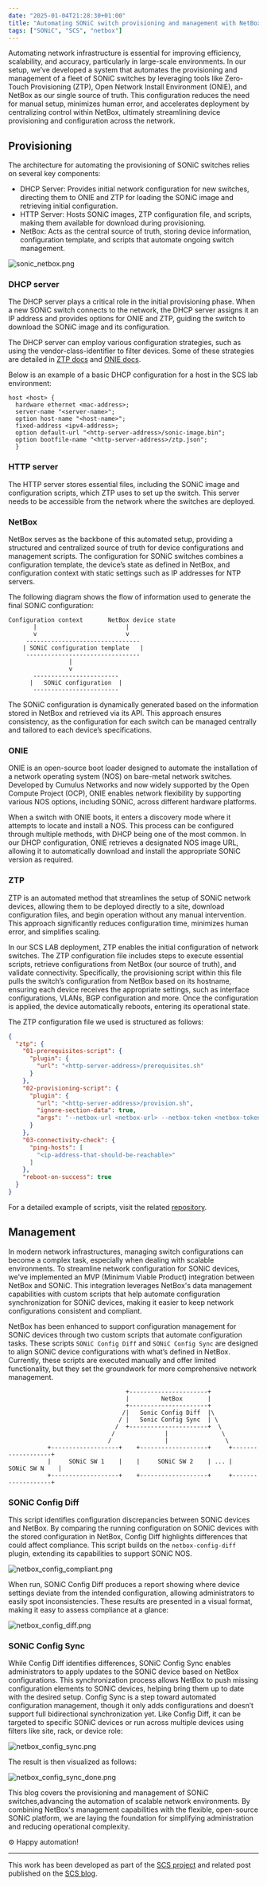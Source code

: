 ```yaml
---
date: "2025-01-04T21:28:30+01:00"
title: "Automating SONiC switch provisioning and management with NetBox as a central source"
tags: ["SONiC", "SCS", "netbox"]
---
```


Automating network infrastructure is essential for improving efficiency, scalability, and accuracy, particularly in
large-scale environments. In our setup, we’ve developed a system that automates the provisioning and management of a fleet
of SONiC switches by leveraging tools like Zero-Touch Provisioning (ZTP), Open Network Install Environment (ONIE),
and NetBox as our single source of truth.
This configuration reduces the need for manual setup, minimizes human error, and accelerates deployment by centralizing
control within NetBox, ultimately streamlining device provisioning and configuration across the network.

## Provisioning

The architecture for automating the provisioning of SONiC switches relies on several key components:

- DHCP Server: Provides initial network configuration for new switches, directing them to ONIE and ZTP for loading the SONiC image and retrieving initial configuration.
- HTTP Server: Hosts SONiC images, ZTP configuration file, and scripts, making them available for download during provisioning.
- NetBox: Acts as the central source of truth, storing device information, configuration template, and scripts that automate ongoing switch management.

![sonic_netbox.png](images/sonic_netbox.png)

### DHCP server

The DHCP server plays a critical role in the initial provisioning phase. When a new SONiC switch connects to the network,
the DHCP server assigns it an IP address and provides options for ONIE and ZTP, guiding the switch to download the
SONiC image and its configuration. 

The DHCP server can employ various configuration strategies, such as using the vendor-class-identifier to filter devices.
Some of these strategies are detailed in [ZTP docs](https://github.com/sonic-net/SONiC/blob/master/doc/ztp/ztp.md) and [ONIE docs](https://opencomputeproject.github.io/onie/user-guide/index.html).

Below is an example of a basic DHCP configuration for a host in the SCS lab environment:
```text
host <host> {
  hardware ethernet <mac-address>;
  server-name "<server-name>";
  option host-name "<host-name>";
  fixed-address <ipv4-address>;
  option default-url "<http-server-address>/sonic-image.bin";
  option bootfile-name "<http-server-address>/ztp.json";
  }
```

### HTTP server

The HTTP server stores essential files, including the SONiC image and configuration scripts, which ZTP uses to set up
the switch. This server needs to be accessible from the network where the switches are deployed.

### NetBox

NetBox serves as the backbone of this automated setup, providing a structured and centralized source of truth for device
configurations and management scripts. The configuration for SONiC switches combines a configuration template,
the device’s state as defined in NetBox, and configuration context with static settings such as IP addresses for NTP servers.

The following diagram shows the flow of information used to generate the final SONiC configuration:

```text
Configuration context       NetBox device state
       |                         |
       v                         v
     --------------------------------
    | SONiC configuration template   |
     --------------------------------
                 |
                 v
       ------------------------
      |   SONiC configuration  |
       ------------------------
```

The SONiC configuration is dynamically generated based on the information stored in NetBox and retrieved via its API.
This approach ensures consistency, as the configuration for each switch can be managed centrally and tailored to each
device’s specifications.

### ONIE

ONIE is an open-source boot loader designed to automate the installation of a network operating system (NOS) on bare-metal
network switches. Developed by Cumulus Networks and now widely supported by the Open Compute Project (OCP), ONIE enables
network flexibility by supporting various NOS options, including SONiC, across different hardware platforms.

When a switch with ONIE boots, it enters a discovery mode where it attempts to locate and install a NOS. This process can
be configured through multiple methods, with DHCP being one of the most common. In our DHCP configuration, ONIE retrieves
a designated NOS image URL, allowing it to automatically download and install the appropriate SONiC version as required.

### ZTP

ZTP is an automated method that streamlines the setup of SONiC network devices, allowing them to be deployed directly
to a site, download configuration files, and begin operation without any manual intervention. This approach significantly
reduces configuration time, minimizes human error, and simplifies scaling.

In our SCS LAB deployment, ZTP enables the initial configuration of network switches.
The ZTP configuration file includes steps to execute essential scripts, retrieve configurations from NetBox (our source of truth),
and validate connectivity. Specifically, the provisioning script within this file pulls the switch’s configuration from
NetBox based on its hostname, ensuring each device receives the appropriate settings, such as interface configurations,
VLANs, BGP configuration and more. Once the configuration is applied, the device automatically reboots, entering its
operational state.

The ZTP configuration file we used is structured as follows:

```json
{
  "ztp": {
    "01-prerequisites-script": {
      "plugin": {
        "url": "<http-server-address>/prerequisites.sh"
      }
    },
    "02-provisioning-script": {
      "plugin": {
        "url": "<http-server-address>/provision.sh",
        "ignore-section-data": true,
        "args": "--netbox-url <netbox-url> --netbox-token <netbox-token>"
      }
    },
    "03-connectivity-check": {
      "ping-hosts": [
        "<ip-address-that-should-be-reachable>"
      ]
    },
    "reboot-on-success": true
  }
}
```

For a detailed example of scripts, visit the related [repository](https://github.com/SovereignCloudStack/hardware-landscape).

## Management

In modern network infrastructures, managing switch configurations can become a complex task, especially when dealing
with scalable environments. To streamline network configuration for SONiC devices, we've implemented an MVP (Minimum Viable
Product) integration between NetBox and SONiC. This integration leverages NetBox's data management capabilities with
custom scripts that help automate configuration synchronization for SONiC devices, making it easier to keep network
configurations consistent and compliant.

NetBox has been enhanced to support configuration management for SONiC devices through two custom scripts that automate
configuration tasks. These scripts `SONiC Config Diff` and `SONiC Config Sync` are designed to align SONiC device
configurations with what’s defined in NetBox. Currently, these scripts are executed manually and offer limited
functionality, but they set the groundwork for more comprehensive network management.

```text
                                 +----------------------+
                                 |         NetBox       |
                                 +----------------------+
                                /|   Sonic Config Diff  |\
                               / |   Sonic Config Sync  | \ 
                              /  +----------------------+  \
                             /              |               \
                            /               |                \
           +-------------------+    +-------------------+     +-------------------+
           |     SONiC SW 1    |    |     SONiC SW 2    | ... |     SONiC SW N    |
           +-------------------+    +-------------------+     +-------------------+
```

### SONiC Config Diff

This script identifies configuration discrepancies between SONiC devices and NetBox. By comparing the running
configuration on SONiC devices with the stored configuration in NetBox, Config Diff highlights differences that could
affect compliance. This script builds on the `netbox-config-diff` plugin, extending its capabilities to support SONiC NOS.

![netbox_config_compliant.png](images/netbox_config_compliant.png)

When run, SONiC Config Diff produces a report showing where device settings deviate from the intended configuration,
allowing administrators to easily spot inconsistencies. These results are presented in a visual format, making it easy
to assess compliance at a glance:

![netbox_config_diff.png](images/netbox_config_diff.png)

### SONiC Config Sync

While Config Diff identifies differences, SONiC Config Sync enables administrators to apply updates to the SONiC device
based on NetBox configurations. This synchronization process allows NetBox to push missing configuration elements to
SONiC devices, helping bring them up to date with the desired setup. Config Sync is a step toward automated configuration
management, though it only adds configurations and doesn’t support full bidirectional synchronization yet.
Like Config Diff, it can be targeted to specific SONiC devices or run across multiple devices using filters like site,
rack, or device role:

![netbox_config_sync.png](images/netbox_config_sync.png)

The result is then visualized as follows:

![netbox_config_sync_done.png](images/netbox_config_sync_done.png)

This blog covers the provisioning and management of SONiC switches,advancing the automation of scalable network environments.
By combining NetBox's management capabilities with the flexible, open-source SONiC platform, we are laying the foundation
for simplifying administration and reducing operational complexity.

⚙️ Happy automation!

---
This work has been developed as part of the [SCS project](https://scs.community) and related post published on the [SCS blog](https://scs.community/tech/2024/11/12/sonic/).
